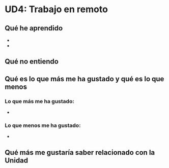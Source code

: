 # UD4: Trabajo en remoto

## Qué he aprendido
* 
* 
  
## Qué no entiendo


## Qué es lo que más me ha gustado y qué es lo que menos
### Lo que más me ha gustado:
* 
### Lo que menos me ha gustado:
* 

## Qué más me gustaría saber relacionado con la Unidad

